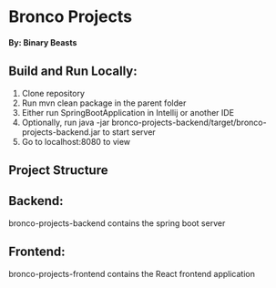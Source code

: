 # **Bronco Projects**
#### By: Binary Beasts

## **Build and Run Locally**:
1) Clone repository
2) Run mvn clean package in the parent folder
3) Either run SpringBootApplication in Intellij or another IDE
4) Optionally, run java -jar bronco-projects-backend/target/bronco-projects-backend.jar to start server
5) Go to localhost:8080 to view

## Project Structure

## Backend:
bronco-projects-backend contains the spring boot server

## Frontend:
bronco-projects-frontend contains the React frontend application

